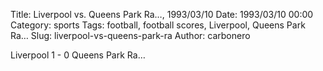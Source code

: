 Title: Liverpool vs. Queens Park Ra…, 1993/03/10
Date: 1993/03/10 00:00
Category: sports
Tags: football, football scores, Liverpool, Queens Park Ra…
Slug: liverpool-vs-queens-park-ra
Author: carbonero


Liverpool 1 - 0 Queens Park Ra…
